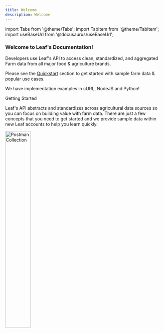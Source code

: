 ```yaml
---
title: Welcome
description: Welcome
---
```


import Tabs from '@theme/Tabs';
import TabItem from '@theme/TabItem';
import useBaseUrl from '@docusaurus/useBaseUrl';


### Welcome to Leaf's Documentation!

Developers use Leaf's API to access clean, standardized,
and aggregated Farm data from all major food & agriculture brands.

Please see the [Quickstart](/docs/quickstart) section to get started with sample farm data & popular use cases.

We have implementation examples in cURL, NodeJS and Python!

Getting Started

Leaf's API abstracts and standardizes across agricultural data sources so you can focus on building value with farm data.
There are just a few concepts that you need to get started and we provide sample data within new Leaf accounts to help you learn quickly.

<a href="https://github.com/Leaf-Agriculture/Leaf-quickstart-Postman-collection">
<img class="postman-image" alt="Postman Collection" width="40%" src={useBaseUrl('img/postman_collection_green.png')} />
</a>
